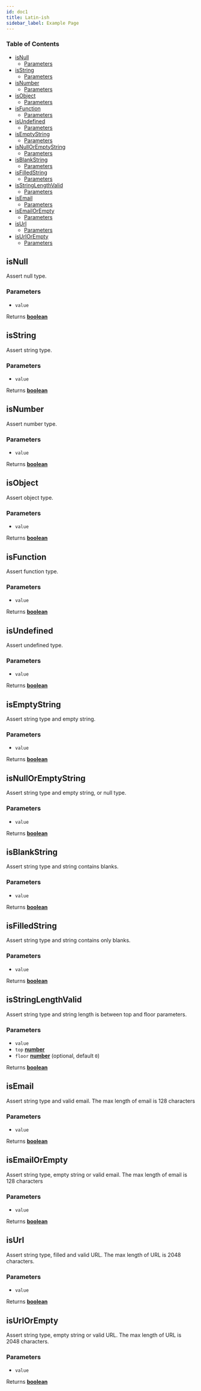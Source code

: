 ```yaml
---
id: doc1
title: Latin-ish
sidebar_label: Example Page
---
```


### Table of Contents

-   [isNull][1]
    -   [Parameters][2]
-   [isString][3]
    -   [Parameters][4]
-   [isNumber][5]
    -   [Parameters][6]
-   [isObject][7]
    -   [Parameters][8]
-   [isFunction][9]
    -   [Parameters][10]
-   [isUndefined][11]
    -   [Parameters][12]
-   [isEmptyString][13]
    -   [Parameters][14]
-   [isNullOrEmptyString][15]
    -   [Parameters][16]
-   [isBlankString][17]
    -   [Parameters][18]
-   [isFilledString][19]
    -   [Parameters][20]
-   [isStringLengthValid][21]
    -   [Parameters][22]
-   [isEmail][23]
    -   [Parameters][24]
-   [isEmailOrEmpty][25]
    -   [Parameters][26]
-   [isUrl][27]
    -   [Parameters][28]
-   [isUrlOrEmpty][29]
    -   [Parameters][30]

## isNull

Assert null type.

### Parameters

-   `value`  

Returns **[boolean][31]** 

## isString

Assert string type.

### Parameters

-   `value`  

Returns **[boolean][31]** 

## isNumber

Assert number type.

### Parameters

-   `value`  

Returns **[boolean][31]** 

## isObject

Assert object type.

### Parameters

-   `value`  

Returns **[boolean][31]** 

## isFunction

Assert function type.

### Parameters

-   `value`  

Returns **[boolean][31]** 

## isUndefined

Assert undefined type.

### Parameters

-   `value`  

Returns **[boolean][31]** 

## isEmptyString

Assert string type and empty string.

### Parameters

-   `value`  

Returns **[boolean][31]** 

## isNullOrEmptyString

Assert string type and empty string, or null type.

### Parameters

-   `value`  

Returns **[boolean][31]** 

## isBlankString

Assert string type and string contains blanks.

### Parameters

-   `value`  

Returns **[boolean][31]** 

## isFilledString

Assert string type and string contains only blanks.

### Parameters

-   `value`  

Returns **[boolean][31]** 

## isStringLengthValid

Assert string type and string length is between top and floor parameters.

### Parameters

-   `value`  
-   `top` **[number][32]** 
-   `floor` **[number][32]**  (optional, default `0`)

Returns **[boolean][31]** 

## isEmail

Assert string type and valid email. The max length of email is 128 characters

### Parameters

-   `value`  

Returns **[boolean][31]** 

## isEmailOrEmpty

Assert string type, empty string or valid email. The max length of email is 128 characters

### Parameters

-   `value`  

Returns **[boolean][31]** 

## isUrl

Assert string type, filled and valid URL. The max length of URL is 2048 characters.

### Parameters

-   `value`  

Returns **[boolean][31]** 

## isUrlOrEmpty

Assert string type, empty string or valid URL. The max length of URL is 2048 characters.

### Parameters

-   `value`  

Returns **[boolean][31]** 

[1]: #isnull

[2]: #parameters

[3]: #isstring

[4]: #parameters-1

[5]: #isnumber

[6]: #parameters-2

[7]: #isobject

[8]: #parameters-3

[9]: #isfunction

[10]: #parameters-4

[11]: #isundefined

[12]: #parameters-5

[13]: #isemptystring

[14]: #parameters-6

[15]: #isnulloremptystring

[16]: #parameters-7

[17]: #isblankstring

[18]: #parameters-8

[19]: #isfilledstring

[20]: #parameters-9

[21]: #isstringlengthvalid

[22]: #parameters-10

[23]: #isemail

[24]: #parameters-11

[25]: #isemailorempty

[26]: #parameters-12

[27]: #isurl

[28]: #parameters-13

[29]: #isurlorempty

[30]: #parameters-14

[31]: https://developer.mozilla.org/docs/Web/JavaScript/Reference/Global_Objects/Boolean

[32]: https://developer.mozilla.org/docs/Web/JavaScript/Reference/Global_Objects/Number

